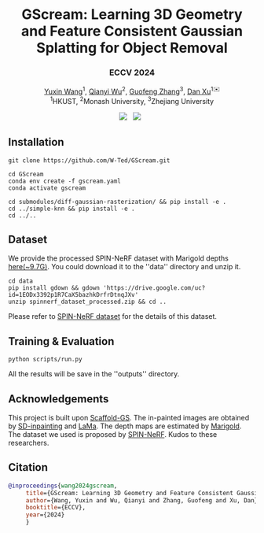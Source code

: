<p align="center">
<h1 align="center"><strong>GScream: Learning 3D Geometry and Feature Consistent Gaussian Splatting for Object Removal</strong></h1>
<h3 align="center">ECCV 2024</h3>

<p align="center">
    <a href="https://w-ted.github.io/">Yuxin Wang</a><sup>1</sup>,</span>
    <a href="https://wuqianyi.top/">Qianyi Wu</a><sup>2</sup>,
    <a href="http://www.cad.zju.edu.cn/home/gfzhang/">Guofeng Zhang</a><sup>3</sup>,
    <a href="https://www.danxurgb.net/">Dan Xu</a><sup>1✉️</sup>
    <br>
        <sup>1</sup>HKUST,
        <sup>2</sup>Monash University,
        <sup>3</sup>Zhejiang University
</p>

<div align="center">
    <a href=https://arxiv.org/abs/2404.13679><img src='https://img.shields.io/badge/arXiv-2404.13679-b31b1b.svg'></a>  
    <a href='https://w-ted.github.io/publications/gscream/'><img src='https://img.shields.io/badge/Project-Page-Green'></a>  
</div>
</p>


## Installation

```
git clone https://github.com/W-Ted/GScream.git

cd GScream
conda env create -f gscream.yaml
conda activate gscream

cd submodules/diff-gaussian-rasterization/ && pip install -e .
cd ../simple-knn && pip install -e .
cd ../..
```

## Dataset

We provide the processed SPIN-NeRF dataset with Marigold depths [here(~9.7G)](https://drive.google.com/file/d/1EODx3392p1R7CaX5bazhkDrfrDtnqJXv/view?usp=sharing). You could download it to the ''data'' directory and unzip it. 

```
cd data
pip install gdown && gdown 'https://drive.google.com/uc?id=1EODx3392p1R7CaX5bazhkDrfrDtnqJXv'
unzip spinnerf_dataset_processed.zip && cd ..
```

Please refer to [SPIN-NeRF dataset](https://drive.google.com/drive/folders/1N7D4-6IutYD40v9lfXGSVbWrd47UdJEC) for the details of this dataset.  

## Training & Evaluation

```
python scripts/run.py
```
All the results will be save in the ''outputs'' directory. 

## Acknowledgements

This project is built upon [Scaffold-GS](https://city-super.github.io/scaffold-gs). The in-painted images are obtained by [SD-inpainting](https://huggingface.co/runwayml/stable-diffusion-inpainting) and [LaMa](https://github.com/advimman/lama). The depth maps are estimated by [Marigold](https://marigoldmonodepth.github.io/). The dataset we used is proposed by [SPIN-NeRF](https://spinnerf3d.github.io/). Kudos to these researchers. 

## Citation

```BibTeX
@inproceedings{wang2024gscream,
     title={GScream: Learning 3D Geometry and Feature Consistent Gaussian Splatting for Object Removal},
     author={Wang, Yuxin and Wu, Qianyi and Zhang, Guofeng and Xu, Dan},
     booktitle={ECCV},
     year={2024}
     }
```
